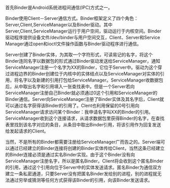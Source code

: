 首先Binder是Android系统进程间通信(IPC)方式之一。

Binder使用Client－Server通信方式。Binder框架定义了四个角色：Server,Client,ServiceManager以及Binder驱动。其中Server,Client,ServiceManager运行于用户空间，驱动运行于内核空间。Binder驱动程序提供设备文件/dev/binder与用户空间交互，Client、Server和Service Manager通过open和ioctl文件操作函数与Binder驱动程序进行通信。

Server创建了Binder实体，为其取一个字符形式，可读易记的名字，将这个Binder连同名字以数据包的形式通过Binder驱动发送给ServiceManager，通知ServiceManager注册一个名字为XX的Binder，它位于Server中。驱动为这个穿过进程边界的Binder创建位于内核中的实体结点以及ServiceManager对实体的引用，将名字以及新建的引用打包给ServiceManager。ServiceManager收数据包后，从中取出名字和引用填入一张查找表中。但是一个Server若向ServiceManager注册自己Binder就必须通过0这个引用和ServiceManager的Binder通信。Server向ServiceManager注册了Binder实体及其名字后，Client就可以通过名字获得该Binder的引用了。Clent也利用保留的0号引用向ServiceManager请求访问某个Binder：我申请名字叫XX的Binder的引用。ServiceManager收到这个连接请求，从请求数据包里获得Binder的名字，在查找表里找到该名字对应的条目，从条目中取出Binder引用，将该引用作为回复发送给发起请求的Client。

当然，不是所有的Binder都需要注册给ServiceManager广而告之的。Server端可以通过已经建立的Binder连接将创建的Binder实体传给Client，当然这条已经建立的Binder连接必须是通过实名Binder实现。由于这个Binder没有向ServiceManager注册名字，所以是匿名Binder。Client将会收到这个匿名Binder的引用，通过这个引用向位于Server中的实体发送请求。匿名Binder为通信双方建立一条私密通道，只要Server没有把匿名Binder发给别的进程，别的进程就无法通过穷举或猜测等任何方式获得该Binder的引用，向该Binder发送请求。

